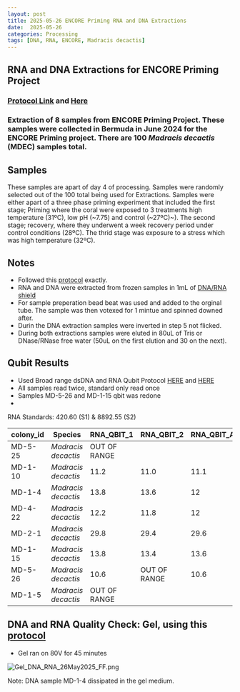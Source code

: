 ```yaml
---
layout: post
title: 2025-05-26 ENCORE Priming RNA and DNA Extractions
date:  2025-05-26 
categories: Processing
tags: [DNA, RNA, ENCORE, Madracis decactis]
---
```


## RNA and DNA Extractions for ENCORE Priming Project

### [Protocol Link](https://github.com/flofields/Florence_Putnam_Lab_Notebook/blob/cebc21eb5df7339f0eb12b5a8dd32e6f5f25e433/_posts/2025-05-08-Protocol-Zymo-Quick-DNA-RNA-Extraction.md) and [Here](https://zdellaert.github.io/ZD_Putnam_Lab_Notebook/Protocols_Zymo_Quick_DNA_RNA_Miniprep_Plus/)

### Extraction of 8 samples from ENCORE Priming Project. These samples were collected in Bermuda in June 2024 for the ENCORE Priming project. There are 100 *Madracis decactis* (MDEC) samples total.

## Samples

These samples are apart of day 4 of processing. Samples were randomly selected out of the 100 total being used for Extractions. Samples were either apart of a three phase priming experiment that included the first stage; Priming where the coral were exposed to 3 treatments high temperature (31ºC), low pH (~7.75) and control (~27ºC)~). The second stage; recovery, where they underwent a week recovery period under control conditions (28ºC). The thrid stage was exposure to a stress which was high temperature (32ºC).

## Notes

- Followed this [protocol](https://github.com/flofields/Florence_Putnam_Lab_Notebook/blob/cebc21eb5df7339f0eb12b5a8dd32e6f5f25e433/_posts/2025-05-08-Protocol-Zymo-Quick-DNA-RNA-Extraction.md) exactly. 
- RNA and DNA were extracted from frozen samples in 1mL of [DNA/RNA shield](https://www.zymoresearch.com/products/dna-rna-shield)
- For sample preperation bead beat was used and added to the orginal tube. The sample was then votexed for 1 mintue and spinned downed after.
- Durin the DNA extraction samples were inverted in step 5 not flicked.
- During both extractions samples were eluted in 80uL of Tris or DNase/RNase free water (50uL on the first elution and 30 on the next).

## Qubit Results

- Used Broad range dsDNA and RNA Qubit Protocol [HERE](https://zdellaert.github.io/ZD_Putnam_Lab_Notebook/Qubit-Protocol/) and [HERE](https://github.com/meschedl/MESPutnam_Open_Lab_Notebook/blob/master/_posts/2019-03-08-Qubit-Protocol.md)
- All samples read twice, standard only read once
- Samples MD-5-26 and MD-1-15 qbit was redone
- 
 RNA Standards: 420.60 (S1) & 8892.55 (S2)

| colony_id | Species                   | RNA_QBIT_1 | RNA_QBIT_2 | RNA_QBIT_AVG |
|-----------|---------------------------|------------|------------|--------------|
| MD-5-25    | *Madracis decactis*		|   OUT OF RANGE       |          |
| MD-1-10   | *Madracis decactis*       |   11.2     | 11.0       |   11.1       |
| MD-1-4   | *Madracis decactis*       |   13.8     | 13.6       |   12       |
| MD-4-22   | *Madracis decactis*       |   12.2     | 11.8       |   12       |
| MD-2-1   | *Madracis decactis*       |   29.8     | 29.4       |   29.6       |
| MD-1-15    | *Madracis decactis*       |   13.8     | 13.4       |   13.6       |
| MD-5-26    | *Madracis decactis*       |   10.6     | OUT OF RANGE       |   10.6       |
| MD-1-5   | *Madracis decactis*       |   OUT OF RANGE     |             |

## DNA and RNA Quality Check: Gel, using this [protocol](https://github.com/flofields/Florence_Putnam_Lab_Notebook/blob/master/_posts/2025-05-23-Gel-Protocol.md)
- Gel ran on 80V for 45 minutes

![Gel_DNA_RNA_26May2025_FF.png](https://github.com/flofields/Coral_Priming_Experiments_Summer_2024/blob/6f2496cdc305491cd9f3f4ba1dafd7296148ddcf/images/RNA_DNA_gels/Gel_DNA_RNA_26May2025_FF.png?raw=true)

Note: DNA sample MD-1-4 dissipated in the gel medium.
